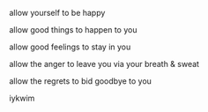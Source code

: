 allow yourself to be happy

allow good things to happen to you

allow good feelings to stay in you

allow the anger to leave you via your breath & sweat

allow the regrets to bid goodbye to you

iykwim